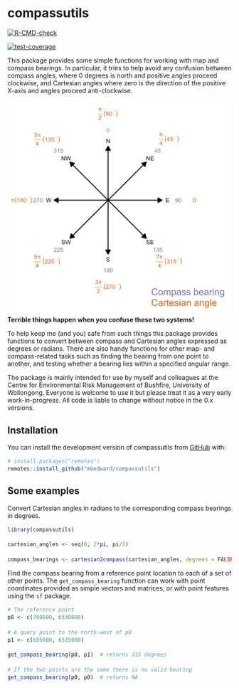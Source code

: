 
<!-- README.md is generated from README.Rmd. Please edit that file -->

# compassutils

<!-- badges: start -->

[![R-CMD-check](https://github.com/mbedward/compassutils/actions/workflows/R-CMD-check.yaml/badge.svg)](https://github.com/mbedward/compassutils/actions/workflows/R-CMD-check.yaml)

[![test-coverage](https://github.com/mbedward/compassutils/actions/workflows/test-coverage.yaml/badge.svg)](https://github.com/mbedward/compassutils/actions/workflows/test-coverage.yaml)
<!-- badges: end -->

This package provides some simple functions for working with map and
compass bearings. In particular, it tries to help avoid any confusion
between compass angles, where 0 degrees is north and positive angles
proceed clockwise, and Cartesian angles where zero is the direction of
the positive X-axis and angles proceed anti-clockwise.

<img src = "man/figures/README-compass-cartesian.png" align = "left" />

**Terrible things happen when you confuse these two systems!**

To help keep me (and you) safe from such things this package provides
functions to convert between compass and Cartesian angles expressed as
degrees or radians. There are also handy functions for other map- and
compass-related tasks such as finding the bearing from one point to
another, and testing whether a bearing lies within a specified angular
range.

The package is mainly intended for use by myself and colleagues at the
Centre for Environmental Risk Management of Bushfire, University of
Wollongong. Everyone is welcome to use it but please treat it as a very
early work-in-progress. All code is liable to change without notice in
the 0.x versions.

## Installation

You can install the development version of compassutils from
[GitHub](https://github.com/) with:

``` r
# install.packages("remotes")
remotes::install_github("mbedward/compassutils")
```

## Some examples

Convert Cartesian angles in radians to the corresponding compass
bearings in degrees.

``` r
library(compassutils)

cartesian_angles <- seq(0, 2*pi, pi/3)

compass_bearings <- cartesian2compass(cartesian_angles, degrees = FALSE) |> rad2deg()
```

Find the compass bearing from a reference point location to each of a
set of other points. The `get_compass_bearing` function can work with
point coordinates provided as simple vectors and matrices, or with point
features using the `sf` package.

``` r
# The reference point
p0 <- c(700000, 6530000)

# A query point to the north-west of p0
p1 <- c(695000, 6535000)

get_compass_bearing(p0, p1)  # returns 315 degrees

# If the two points are the same there is no valid bearing
get_compass_bearing(p0, p0)  # returns NA
```
